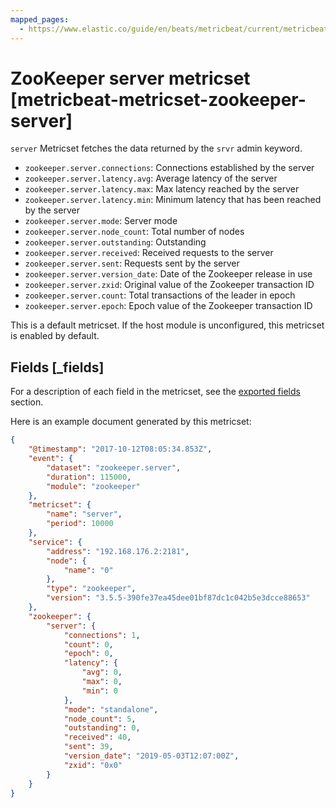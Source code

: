 ```yaml
---
mapped_pages:
  - https://www.elastic.co/guide/en/beats/metricbeat/current/metricbeat-metricset-zookeeper-server.html
---
```


<!-- This file is generated! See scripts/docs_collector.py -->

# ZooKeeper server metricset [metricbeat-metricset-zookeeper-server]

`server` Metricset fetches the data returned by the `srvr` admin keyword.

* `zookeeper.server.connections`: Connections established by the server
* `zookeeper.server.latency.avg`: Average latency of the server
* `zookeeper.server.latency.max`: Max latency reached by the server
* `zookeeper.server.latency.min`: Minimum latency that has been reached by the server
* `zookeeper.server.mode`: Server mode
* `zookeeper.server.node_count`: Total number of nodes
* `zookeeper.server.outstanding`: Outstanding
* `zookeeper.server.received`: Received requests to the server
* `zookeeper.server.sent`: Requests sent by the server
* `zookeeper.server.version_date`: Date of the Zookeeper release in use
* `zookeeper.server.zxid`: Original value of the Zookeeper transaction ID
* `zookeeper.server.count`: Total transactions of the leader in epoch
* `zookeeper.server.epoch`: Epoch value of the Zookeeper transaction ID

This is a default metricset. If the host module is unconfigured, this metricset is enabled by default.

## Fields [_fields]

For a description of each field in the metricset, see the [exported fields](/reference/metricbeat/exported-fields-zookeeper.md) section.

Here is an example document generated by this metricset:

```json
{
    "@timestamp": "2017-10-12T08:05:34.853Z",
    "event": {
        "dataset": "zookeeper.server",
        "duration": 115000,
        "module": "zookeeper"
    },
    "metricset": {
        "name": "server",
        "period": 10000
    },
    "service": {
        "address": "192.168.176.2:2181",
        "node": {
            "name": "0"
        },
        "type": "zookeeper",
        "version": "3.5.5-390fe37ea45dee01bf87dc1c042b5e3dcce88653"
    },
    "zookeeper": {
        "server": {
            "connections": 1,
            "count": 0,
            "epoch": 0,
            "latency": {
                "avg": 0,
                "max": 0,
                "min": 0
            },
            "mode": "standalone",
            "node_count": 5,
            "outstanding": 0,
            "received": 40,
            "sent": 39,
            "version_date": "2019-05-03T12:07:00Z",
            "zxid": "0x0"
        }
    }
}
```
